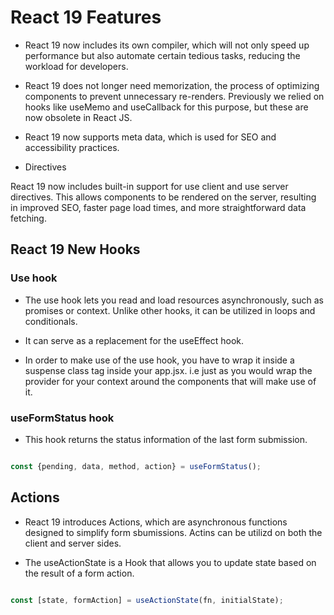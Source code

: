 # React 19 Features

- React 19 now includes its own compiler, which will not only speed up performance but also automate certain tedious tasks, reducing the workload for developers.

- React 19 does not longer need memorization, the process of optimizing components to prevent unnecessary re-renders. Previously we relied on hooks like useMemo and useCallback for this purpose, but these are now obsolete in React JS.

- React 19 now supports meta data, which is used for SEO and accessibility practices.

- Directives

React 19 now includes built-in support for use client and use server directives. This allows components to be rendered on the server, resulting in improved SEO, faster page load times, and more straightforward data fetching.




## React 19 New Hooks

### Use hook

- The use hook lets you read and load resources asynchronously, such as promises or context. Unlike other hooks, it can be utilized in loops and conditionals.

- It can serve as a replacement for the useEffect hook.

- In order to make use of the use hook, you have to wrap it inside a suspense class tag inside your app.jsx. i.e just as you would wrap the provider for your context around the components that will make use of it.


### useFormStatus hook

- This hook returns the status information of the last form submission.

``` JavaScript

const {pending, data, method, action} = useFormStatus();

```



## Actions

- React 19 introduces Actions, which are asynchronous functions designed to simplify form sbumissions. Actins can be utilizd on both the client and server sides.

- The useActionState is a Hook that allows you to update state based on the result of a form action.

``` JavaScript

const [state, formAction] = useActionState(fn, initialState);


```

